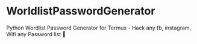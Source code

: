 # WorldlistPasswordGenerator
Python Wordlist Password Generator for Termux - Hack any fb, instagram, Wifi any Password list 🌚
